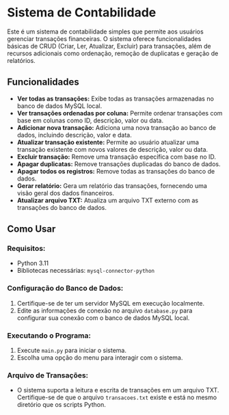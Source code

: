 # Sistema de Contabilidade

Este é um sistema de contabilidade simples que permite aos usuários gerenciar transações financeiras. O sistema oferece funcionalidades básicas de CRUD (Criar, Ler, Atualizar, Excluir) para transações, além de recursos adicionais como ordenação, remoção de duplicatas e geração de relatórios.

## Funcionalidades

- **Ver todas as transações:** Exibe todas as transações armazenadas no banco de dados MySQL local.
- **Ver transações ordenadas por coluna:** Permite ordenar transações com base em colunas como ID, descrição, valor ou data.
- **Adicionar nova transação:** Adiciona uma nova transação ao banco de dados, incluindo descrição, valor e data.
- **Atualizar transação existente:** Permite ao usuário atualizar uma transação existente com novos valores de descrição, valor ou data.
- **Excluir transação:** Remove uma transação específica com base no ID.
- **Apagar duplicatas:** Remove transações duplicadas do banco de dados.
- **Apagar todos os registros:** Remove todas as transações do banco de dados.
- **Gerar relatório:** Gera um relatório das transações, fornecendo uma visão geral dos dados financeiros.
- **Atualizar arquivo TXT:** Atualiza um arquivo TXT externo com as transações do banco de dados.

## Como Usar

### Requisitos:

- Python 3.11
- Bibliotecas necessárias: `mysql-connector-python`

### Configuração do Banco de Dados:

1. Certifique-se de ter um servidor MySQL em execução localmente.
2. Edite as informações de conexão no arquivo `database.py` para configurar sua conexão com o banco de dados MySQL local.

### Executando o Programa:

1. Execute `main.py` para iniciar o sistema.
2. Escolha uma opção do menu para interagir com o sistema.

### Arquivo de Transações:

- O sistema suporta a leitura e escrita de transações em um arquivo TXT. Certifique-se de que o arquivo `transacoes.txt` existe e está no mesmo diretório que os scripts Python.

